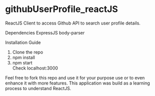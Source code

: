 # githubUserProfile_reactJS
ReactJS Client to access Github API to search user profile details.

Dependencies
ExpressJS
body-parser


Installation Guide <br />
1) Clone the repo <br />
2) npm install <br />
3) npm start <br />
Check localhost:3000 <br />

Feel free to fork this repo and use it for your purpose use or to even enhance it with more features.
This application was build as a learning process to understand ReactJS.


